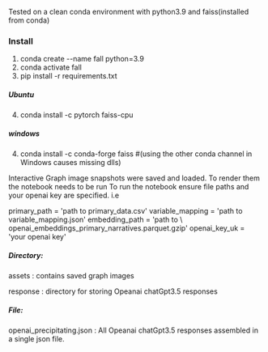 
Tested on a clean conda environment with python3.9 and faiss(installed from conda)

### Install
1. conda create --name fall  python=3.9
2. conda activate fall
3.   pip install -r requirements.txt
##### Ubuntu
4. conda install -c pytorch faiss-cpu
##### windows  
4. conda install -c conda-forge faiss 
   #(using the other conda channel in Windows causes missing dlls)

Interactive Graph image snapshots were saved and loaded. To render them the notebook needs to be run 
To run the notebook ensure file paths and your openai key are specified. i.e

primary_path =  'path to primary_data.csv'
variable_mapping = 'path to variable_mapping.json'
embedding_path = 'path to \ openai_embeddings_primary_narratives.parquet.gzip'
openai_key_uk =   'your openai key' 

##### Directory:
assets : contains saved graph images

response : directory for storing Opeanai chatGpt3.5 responses
##### File:
openai_precipitating.json : All Opeanai chatGpt3.5 responses assembled in a single json file.